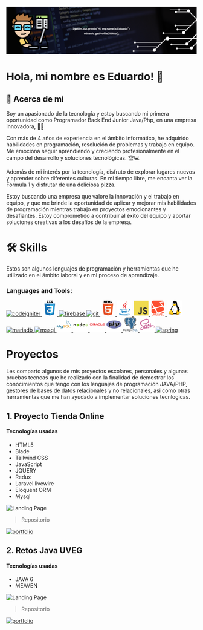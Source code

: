 ![Logo](./src/portada.png)

# Hola, mi nombre es Eduardo! 👋
## 🚀 Acerca de mi
Soy un apasionado de la tecnología y estoy buscando mi primera oportunidad como Programador Back End Junior Java/Php, en una empresa innovadora, 👨‍💻

Con más de 4 años de experiencia en el ámbito informático, he adquirido habilidades en programación, resolución de problemas y trabajo en equipo. Me emociona seguir aprendiendo y creciendo profesionalmente en el campo del desarrollo y soluciones tecnológicas. 🏆💻

Además de mi interés por la tecnología, disfruto de explorar lugares nuevos y aprender sobre diferentes culturas. En mi tiempo libre, me encanta ver la Formula 1 y disfrutar de una deliciosa pizza.

Estoy buscando una empresa que valore la innovación y el trabajo en equipo, y que me brinde la oportunidad de aplicar y mejorar mis habilidades de programación mientras trabajo en proyectos emocionantes y desafiantes. Estoy comprometido a contribuir al éxito del equipo y aportar soluciones creativas a los desafíos de la empresa.



# 🛠 Skills
Estos son algunos lenguajes de programación y herramientas que he utilizado en el ámbito laboral y en mi proceso de aprendizaje.

<center>
<h3 align="left">Languages and Tools:</h3>
<p align="left"> <a href="https://codeigniter.com" target="_blank" rel="noreferrer"> <img src="https://cdn.worldvectorlogo.com/logos/codeigniter.svg" alt="codeigniter" width="40" height="40"/> </a> <a href="https://www.w3schools.com/css/" target="_blank" rel="noreferrer"> <img src="https://raw.githubusercontent.com/devicons/devicon/master/icons/css3/css3-original-wordmark.svg" alt="css3" width="40" height="40"/> </a> <a href="https://firebase.google.com/" target="_blank" rel="noreferrer"> <img src="https://www.vectorlogo.zone/logos/firebase/firebase-icon.svg" alt="firebase" width="40" height="40"/> </a> <a href="https://git-scm.com/" target="_blank" rel="noreferrer"> <img src="https://www.vectorlogo.zone/logos/git-scm/git-scm-icon.svg" alt="git" width="40" height="40"/> </a> <a href="https://www.w3.org/html/" target="_blank" rel="noreferrer"> <img src="https://raw.githubusercontent.com/devicons/devicon/master/icons/html5/html5-original-wordmark.svg" alt="html5" width="40" height="40"/> </a> <a href="https://www.java.com" target="_blank" rel="noreferrer"> <img src="https://raw.githubusercontent.com/devicons/devicon/master/icons/java/java-original.svg" alt="java" width="40" height="40"/> </a> <a href="https://developer.mozilla.org/en-US/docs/Web/JavaScript" target="_blank" rel="noreferrer"> <img src="https://raw.githubusercontent.com/devicons/devicon/master/icons/javascript/javascript-original.svg" alt="javascript" width="40" height="40"/> </a> <a href="https://laravel.com/" target="_blank" rel="noreferrer"> <img src="https://raw.githubusercontent.com/devicons/devicon/master/icons/laravel/laravel-plain-wordmark.svg" alt="laravel" width="40" height="40"/> </a> <a href="https://www.linux.org/" target="_blank" rel="noreferrer"> <img src="https://raw.githubusercontent.com/devicons/devicon/master/icons/linux/linux-original.svg" alt="linux" width="40" height="40"/> </a> <a href="https://mariadb.org/" target="_blank" rel="noreferrer"> <img src="https://www.vectorlogo.zone/logos/mariadb/mariadb-icon.svg" alt="mariadb" width="40" height="40"/> </a> <a href="https://www.microsoft.com/en-us/sql-server" target="_blank" rel="noreferrer"> <img src="https://www.svgrepo.com/show/303229/microsoft-sql-server-logo.svg" alt="mssql" width="40" height="40"/> </a> <a href="https://www.mysql.com/" target="_blank" rel="noreferrer"> <img src="https://raw.githubusercontent.com/devicons/devicon/master/icons/mysql/mysql-original-wordmark.svg" alt="mysql" width="40" height="40"/> </a> <a href="https://nodejs.org" target="_blank" rel="noreferrer"> <img src="https://raw.githubusercontent.com/devicons/devicon/master/icons/nodejs/nodejs-original-wordmark.svg" alt="nodejs" width="40" height="40"/> </a> <a href="https://www.oracle.com/" target="_blank" rel="noreferrer"> <img src="https://raw.githubusercontent.com/devicons/devicon/master/icons/oracle/oracle-original.svg" alt="oracle" width="40" height="40"/> </a> <a href="https://www.php.net" target="_blank" rel="noreferrer"> <img src="https://raw.githubusercontent.com/devicons/devicon/master/icons/php/php-original.svg" alt="php" width="40" height="40"/> </a> <a href="https://www.postgresql.org" target="_blank" rel="noreferrer"> <img src="https://raw.githubusercontent.com/devicons/devicon/master/icons/postgresql/postgresql-original-wordmark.svg" alt="postgresql" width="40" height="40"/> </a> <a href="https://sass-lang.com" target="_blank" rel="noreferrer"> <img src="https://raw.githubusercontent.com/devicons/devicon/master/icons/sass/sass-original.svg" alt="sass" width="40" height="40"/> </a> <a href="https://spring.io/" target="_blank" rel="noreferrer"> <img src="https://www.vectorlogo.zone/logos/springio/springio-icon.svg" alt="spring" width="40" height="40"/> </a> </p>
</center>


# Proyectos

Les comparto algunos de mis proyectos escolares, personales y algunas pruebas tecncas que he realizado con la finalidad de demostrar los conocimientos que tengo con los lenguajes de programación JAVA/PHP, gestores de bases de datos relacionales y no relacionales, asi como otras herramientas que me han ayudado a implementar soluciones tecnlogicas.


## 1. Proyecto Tienda Online




#### Tecnologías usadas

- HTML5
- Blade
- Tailwind CSS
- JavaScript
- JQUERY
- Redux
- Laravel livewire
- Eloquent ORM
- Mysql

![Landing Page](src/p1/01.jpg)

>Repositorio

[![portfolio](https://img.shields.io/badge/GitHub-100000?style=for-the-badge&logo=github&logoColor=white)]()

## 2. Retos Java UVEG

#### Tecnologías usadas

- JAVA 6
- MEAVEN

![Landing Page](https://applereport.com/wp-content/uploads/2021/12/install-legacy-java-se-6-mac.jpg)

>Repositorio

[![portfolio](https://img.shields.io/badge/GitHub-100000?style=for-the-badge&logo=github&logoColor=white)](https://github.com/edwardhdezg/RetosJavaUVEG)